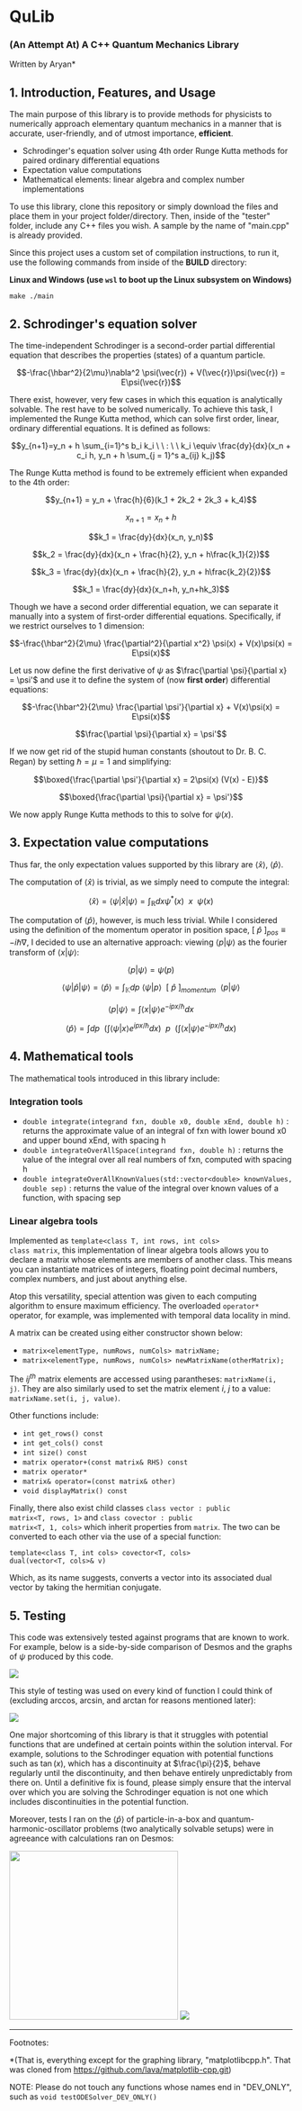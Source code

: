 <h1>QuLib</h1>
<h3>(An Attempt At) A C++ Quantum Mechanics Library</h3>
Written by Aryan*

<h2>1. Introduction, Features, and Usage</h2>
The main purpose of this library is to provide methods for physicists to numerically approach elementary quantum mechanics in a manner that is accurate, user-friendly, and of utmost importance, <strong>efficient</strong>.
<ul>
    <li>Schrodinger's equation solver using 4th order Runge Kutta methods for paired ordinary differential equations</li>
    <li>Expectation value computations</li>
    <li>Mathematical elements: linear algebra and complex number implementations</li>
</ul>

To use this library, clone this repository or simply download the files and place them in your project folder/directory. Then, inside of the "tester" folder, include any C++ files you wish. A sample by the name of "main.cpp" is already provided.

Since this project uses a custom set of compilation instructions, to run it, use the following commands from inside of the <strong>BUILD</strong> directory:

<strong>Linux and Windows (use <code>wsl</code> to boot up the Linux subsystem on Windows)</strong>

<code>make
./main
</code>

<h2>2. Schrodinger's equation solver</h2>
The time-independent Schrodinger is a second-order partial differential equation that describes the properties (states) of a quantum particle.

```math
-\frac{\hbar^2}{2\mu}\nabla^2 \psi(\vec{r}) + V(\vec{r})\psi(\vec{r}) = E\psi(\vec{r})
```
There exist, however, very few cases in which this equation is analytically solvable. The rest have to be solved numerically. To achieve this task, I implemented the Runge Kutta method, which can solve first order, linear, ordinary differential equations. It is defined as follows:
```math
y_{n+1}=y_n + h \sum_{i=1}^s b_i k_i \ \ : \ \ k_i \equiv \frac{dy}{dx}(x_n + c_i h, y_n + h \sum_{j = 1}^s a_{ij} k_j)
```
The Runge Kutta method is found to be extremely efficient when expanded to the 4th order:
```math
y_{n+1} = y_n + \frac{h}{6}(k_1 + 2k_2 + 2k_3 + k_4)
```
```math
x_{n+1}=x_n + h
```
```math
k_1 = \frac{dy}{dx}(x_n, y_n)
```
```math
k_2 = \frac{dy}{dx}(x_n + \frac{h}{2}, y_n + h\frac{k_1}{2})
```
```math
k_3 = \frac{dy}{dx}(x_n + \frac{h}{2}, y_n + h\frac{k_2}{2})
```
```math
k_1 = \frac{dy}{dx}(x_n+h, y_n+hk_3)
```
Though we have a second order differential equation, we can separate it manually into a system of first-order differential equations. Specifically, if we restrict ourselves to 1 dimension:

```math
-\frac{\hbar^2}{2\mu} \frac{\partial^2}{\partial x^2} \psi(x) + V(x)\psi(x) = E\psi(x)
```
Let us now define the first derivative of $`\psi`$ as $`\frac{\partial \psi}{\partial x} = \psi'`$ and use it to define the system of (now <strong>first order</strong>) differential equations:
```math
-\frac{\hbar^2}{2\mu} \frac{\partial \psi'}{\partial x} + V(x)\psi(x) = E\psi(x)
```
```math
\frac{\partial \psi}{\partial x} = \psi'
```
If we now get rid of the stupid human constants (shoutout to Dr. B. C. Regan) by setting $`\hbar = \mu = 1`$ and simplifying:
```math
\boxed{\frac{\partial \psi'}{\partial x} = 2\psi(x) (V(x) - E)}
```
```math
\boxed{\frac{\partial \psi}{\partial x} = \psi'}
```
We now apply Runge Kutta methods to this to solve for $`\psi(x)`$.

<h2>3. Expectation value computations</h2>

Thus far, the only expectation values supported by this library are $`\langle \hat{x} \rangle`$, $`\langle \hat{p} \rangle`$.

The computation of $`\langle \hat{x} \rangle`$ is trivial, as we simply need to compute the integral:

```math
\langle \hat{x} \rangle = \langle \psi | \hat{x} | \psi \rangle = \int_{\mathbb{R}}dx \psi^*(x) \ \ x \ \ \psi(x)
```
The computation of $`\langle \hat{p} \rangle`$, however, is much less trivial. While I considered using the definition of the momentum operator in position space, $`[\ \hat{p}\ ]_{pos} \equiv -i\hbar \nabla`$, I decided to use an alternative approach: viewing $`\langle p | \psi \rangle`$ as the fourier transform of $`\langle x | \psi \rangle`$:

```math
\langle p | \psi \rangle = \psi(p)
```
```math
\langle \psi | \hat{p} | \psi \rangle = \langle \hat{p} \rangle = \int_{\mathbb{K}} dp \ \langle \psi | p \rangle \ \ [\ \hat{p}\ ]_{momentum} \ \ \langle p | \psi \rangle
```
```math
\langle p | \psi \rangle = \int \langle x | \psi \rangle e^{-ipx/\hbar}dx
```
```math
\langle \hat{p} \rangle = \int dp \ \ (\int \langle \psi | x \rangle e^{ipx/\hbar}dx) \ \ p \ \ (\int \langle x | \psi \rangle e^{-ipx/\hbar}dx)
```

<h2>4. Mathematical tools</h2>
The mathematical tools introduced in this library include:

<h3>Integration tools</h3>
<ul>
    <li>
    <code>double integrate(integrand fxn, double x0, double xEnd, double h)</code> : returns the approximate value of an integral of fxn with lower bound x0 and upper bound xEnd, with spacing h
    <li>
    <code>double integrateOverAllSpace(integrand fxn, double h)</code> : returns the value of the integral over all real numbers of fxn, computed with spacing h
    </li>
    <li>
    <code>double integrateOverAllKnownValues(std::vector&lt;double&gt; knownValues, double sep)</code> : returns the value of the integral over known values of a function, with spacing sep
    </li>
</ul>

<h3>Linear algebra tools</h3>

Implemented as <code>template&lt;class T, int rows, int cols&gt; class matrix</code>, this implementation of linear algebra tools allows you to declare a matrix whose elements are members of another class. This means you can instantiate matrices of integers, floating point decimal numbers, complex numbers, and just about anything else.

Atop this versatility, special attention was given to each computing algorithm to ensure maximum efficiency. The overloaded <code>operator*</code> operator, for example, was implemented with temporal data locality in mind.

A matrix can be created using either constructor shown below:
<ul>
    <li>
    <code>matrix&lt;elementType, numRows, numCols&gt; matrixName;</code>
    </li>
    <li>
    <code>matrix&lt;elementType, numRows, numCols&gt; newMatrixName(otherMatrix);</code>
    </li>
</ul>

The $`ij^{th}`$ matrix elements are accessed using parantheses: <code>matrixName(i, j)</code>. They are also similarly used to set the matrix element $`i`$, $`j`$ to a value: <code>matrixName.set(i, j, value)</code>.

Other functions include:
<ul>
    <li>
    <code>int get_rows() const</code>
    </li>
    <li>
    <code>int get_cols() const</code>
    </li>
    <li>
    <code>int size() const</code>
    </li>
    <li>
    <code>matrix operator+(const matrix& RHS) const</code>
    </li>
    <li>
    <code>matrix<T, rows, rightCols> operator*</code>
    </li>
    <li>
    <code>matrix& operator=(const matrix& other)</code>
    </li>
    <li>
    <code>void displayMatrix() const</code>
    </li>
</ul>

Finally, there also exist child classes <code>class vector : public matrix&lt;T, rows, 1&gt;</code> and <code>class covector : public matrix&lt;T, 1, cols&gt;</code> which inherit properties from <code>matrix</code>. The two can be converted to each other via the use of a special function:

<code>template&lt;class T, int cols&gt;
covector&lt;T, cols&gt; dual(vector&lt;T, cols&gt;& v)</code>

Which, as its name suggests, converts a vector into its associated dual vector by taking the hermitian conjugate.

<h2>5. Testing</h2>

This code was extensively tested against programs that are known to work. For example, below is a side-by-side comparison of Desmos and the graphs of $`\psi`$ produced by this code.

<img src="./README_Pictures/1.png"/>

This style of testing was used on every kind of function I could think of (excluding arccos, arcsin, and arctan for reasons mentioned later):

<img src="./README_Pictures/4.png"/>

One major shortcoming of this library is that it struggles with potential functions that are undefined at certain points within the solution interval. For example, solutions to the Schrodinger equation with potential functions such as $`\tan(x)`$, which has a discontinuity at $`\frac{\pi}{2}`$, behave regularly until the discontinuity, and then behave entirely unpredictably from there on. Until a definitive fix is found, please simply ensure that the interval over which you are solving the Schrodinger equation is not one which includes discontinuities in the potential function.

Moreover, tests I ran on the $`\langle \hat{p} \rangle`$ of particle-in-a-box and quantum-harmonic-oscillator problems (two analytically solvable setups) were in agreeance with calculations ran on Desmos:

<img src="./README_Pictures/2.png" height="300px"/>
<img src="./README_Pictures/3.png"/>

<hr>
Footnotes:

*(That is, everything except for the graphing library, "matplotlibcpp.h". That was cloned from https://github.com/lava/matplotlib-cpp.git)

NOTE: Please do not touch any functions whose names end in "DEV_ONLY", such as <code>void testODESolver_DEV_ONLY()</code>